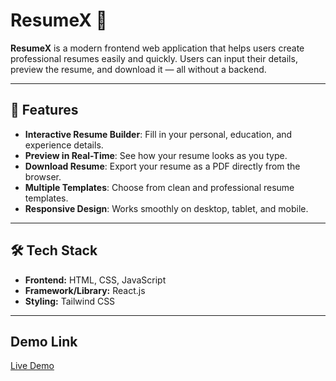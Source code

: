 # ResumeX 🎯

**ResumeX** is a modern frontend web application that helps users create professional resumes easily and quickly. Users can input their details, preview the resume, and download it — all without a backend.

---

## 🌟 Features

- **Interactive Resume Builder**: Fill in your personal, education, and experience details.
- **Preview in Real-Time**: See how your resume looks as you type.
- **Download Resume**: Export your resume as a PDF directly from the browser.
- **Multiple Templates**: Choose from clean and professional resume templates.
- **Responsive Design**: Works smoothly on desktop, tablet, and mobile.

---

## 🛠 Tech Stack

- **Frontend:** HTML, CSS, JavaScript
- **Framework/Library:** React.js
- **Styling:** Tailwind CSS

---

## Demo Link

[Live Demo](https://resume-x.sreeramraghu.online/)
